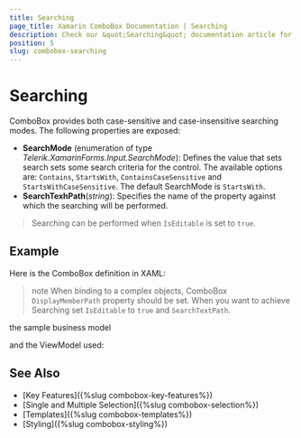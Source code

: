 ```yaml
---
title: Searching
page_title: Xamarin ComboBox Documentation | Searching
description: Check our &quot;Searching&quot; documentation article for Telerik ComboBox for Xamarin control.
position: 5
slug: combobox-searching
---
```


# Searching

ComboBox provides both case-sensitive and case-insensitive searching modes. The following properties are exposed:

- **SearchMode** (enumeration of type *Telerik.XamarinForms.Input.SearchMode*): Defines the value that sets search sets some search criteria for the control. The available options are: `Contains`, `StartsWith`, `ContainsCaseSensitive` and `StartsWithCaseSensitive`. The default SearchMode is `StartsWith`.
- **SearchTexhPath**(*string*): Specifies the name of the property against which the searching will be performed.

> Searching can be performed when `IsEditable` is set to `true`.

## Example

Here is the ComboBox definition in XAML:

<snippet id='combobox-editing'/>

>note When binding to a complex objects, ComboBox `DisplayMemberPath` property should be set. When you want to achieve Searching set `IsEditable` to `true` and `SearchTextPath`.

the sample business model

<snippet id='combobox-store-businessmodel'/>

and the ViewModel used:

<snippet id='combobox-searching-mode-viewmodel'/> 

## See Also

- [Key Features]({%slug combobox-key-features%})
- [Single and Multiple Selection]({%slug combobox-selection%})
- [Templates]({%slug combobox-templates%})
- [Styling]({%slug combobox-styling%})
